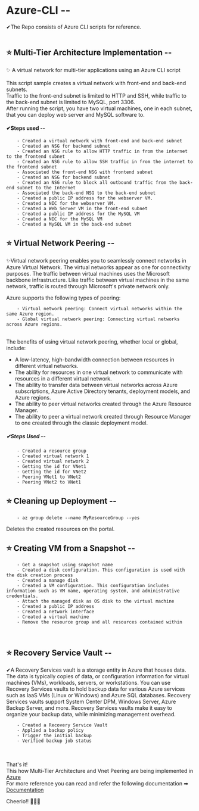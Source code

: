 # Azure-CLI -- 
✔The Repo consists of Azure CLI scripts for reference.
<br>
<br>
## ⭐ Multi-Tier Architecture Implementation --
✨ A virtual network for multi-tier applications using an Azure CLI script
<br>
<br>
This script sample creates a virtual network with front-end and back-end subnets. <br> Traffic to the front-end subnet is limited to HTTP and SSH, while traffic to the back-end subnet is limited to MySQL, port 3306.<br> After running the script, you have two virtual machines, one in each subnet, that you can deploy web server and MySQL software to.<br>
#### ✔Steps used --
        - Created a virtual network with front-end and back-end subnet
        - Created an NSG for backend subnet
        - Created an NSG rule to allow HTTP traffic in from the internet to the frontend subnet
        - Created an NSG rule to allow SSH traffic in from the internet to the frontend subnet
        - Associated the front-end NSG with frontend subnet
        - Created an NSG for backend subnet
        - Created an NSG rule to block all outbound traffic from the back-end subnet to the Internet
        - Associated the back-end NSG to the back-end subnet
        - Created a public IP address for the webserver VM.
        - Created a NIC for the webserver VM.
        - Created a Web Server VM in the front-end subnet
        - Created a public IP address for the MySQL VM
        - Created a NIC for the MySQL VM
        - Created a MySQL VM in the back-end subnet
## ⭐ Virtual Network Peering --

<p>✨Virtual network peering enables you to seamlessly connect networks in Azure Virtual Network. The virtual networks appear as one for connectivity purposes. The traffic between virtual machines uses the Microsoft backbone infrastructure. Like traffic between virtual machines in the same network, traffic is routed through Microsoft's private network only.<br></p>

Azure supports the following types of peering:

        - Virtual network peering: Connect virtual networks within the same Azure region.
        - Global virtual network peering: Connecting virtual networks across Azure regions.
        
<br>The benefits of using virtual network peering, whether local or global, include:

- A low-latency, high-bandwidth connection between resources in different virtual networks.
- The ability for resources in one virtual network to communicate with resources in a different virtual network.
- The ability to transfer data between virtual networks across Azure subscriptions, Azure Active Directory tenants, deployment models, and Azure regions.
- The ability to peer virtual networks created through the Azure Resource Manager.
- The ability to peer a virtual network created through Resource Manager to one created through the classic deployment model. 

##### ✔Steps Used --
        - Created a resource group
        - Created virtual network 1
        - Created virtual network 2
        - Getting the id for VNet1
        - Getting the id for VNet2
        - Peering VNet1 to VNet2
        - Peering VNet2 to VNet1
## ⭐ Cleaning up Deployment --

        - az group delete --name MyResourceGroup --yes
Deletes the created resources on the portal.
<br>
## ⭐ Creating VM from a Snapshot --

        - Get a snapshot using snapshot name
        - Created a disk configuration. This configuration is used with the disk creation process
        - Created a manage disk
        - Created a VM configuration. This configuration includes information such as VM name, operating system, and administrative credentials.
        - Attach the managed disk as OS disk to the virtual machine
        - Created a public IP address
        - Created a network interface
        - Created a virtual machine
        - Remove the resource group and all resources contained within

<br>

## ⭐ Recovery Service Vault --

✔A Recovery Services vault is a storage entity in Azure that houses data. The data is typically copies of data, or configuration information for virtual machines (VMs), workloads, servers, or workstations. You can use Recovery Services vaults to hold backup data for various Azure services such as IaaS VMs (Linux or Windows) and Azure SQL databases. Recovery Services vaults support System Center DPM, Windows Server, Azure Backup Server, and more. Recovery Services vaults make it easy to organize your backup data, while minimizing management overhead.

        - Created a Recovery Service Vault
        - Applied a backup policy
        - Trigger the initial backup
        - Verified backup job status
<br>
<br>
That's it!<br> 
This how Multi-Tier Architecture and Vnet Peering are being implemented in <a href = "https://azure.microsoft.com/en-in/features/azure-portal/" > Azure </a>
<br>For more reference you can read and refer the following documentation ➡ <a href = "https://docs.microsoft.com/en-us/azure/virtual-network/" > Documentation </a>
<br>

Cheerio!! 🙋🏻‍♀️
